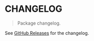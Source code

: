 # CHANGELOG

> Package changelog.

See [GitHub Releases](https://github.com/stdlib-js/stats-binomial-test/releases) for the changelog.